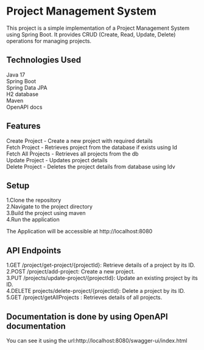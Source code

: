 # Project Management System
This project is a simple implementation of a Project Management System using Spring Boot.
It provides CRUD (Create, Read, Update, Delete) operations for managing projects.

## Technologies Used
Java 17<br/>
Spring Boot<br/>
Spring Data JPA<br/>
H2 database<br/>
Maven<br/>
OpenAPI docs<br/>

## Features
Create Project - Create a new project with required details<br/>
Fetch Project - Retrieves project from the database if exists using Id<br/>
Fetch All Projects - Retrieves all projects from the db<br/>
Update Project - Updates project details <br/>
Delete Project - Deletes the project details from database using Idv

## Setup
1.Clone the repository<br/>
2.Navigate to the project directory<br/>
3.Build the project using maven<br/>
4.Run the application<br/>

The Application will be accessible at http://localhost:8080<br/>

## API Endpoints
1.GET /project/get-project/{projectId}: Retrieve details of a project by its ID.<br/>
2.POST /project/add-project: Create a new project.<br/>
3.PUT /projects/update-project/{projectId}: Update an existing project by its ID.<br/>
4.DELETE projects/delete-project/{projectId}: Delete a project by its ID.<br/>
5.GET /project/getAllProjects : Retrieves details of all projects.<br/>

## Documentation is done by using OpenAPI documentation
You can see it using the url:http://localhost:8080/swagger-ui/index.html<br/>










